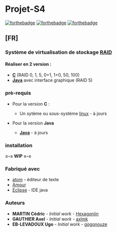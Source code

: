 # Projet-S4
[![forthebadge](https://forthebadge.com/images/badges/built-with-love.svg)](https://forthebadge.com)
[![forthebadge](https://forthebadge.com/images/badges/made-with-c.svg)](https://forthebadge.com)
[![forthebadge](https://forthebadge.com/images/badges/made-with-java.svg)](https://forthebadge.com)
## [FR]

### Système de virtualisation de stockage [RAID](https://fr.wikipedia.org/wiki/RAID_(informatique))
#### Réaliser en 2 version :
* **[C](https://fr.wikipedia.org/wiki/C_(langage))** (RAID 0, 1, 5, 0+1, 1+0, 50, 100) 
* **[Java](https://fr.wikipedia.org/wiki/Java_(langage))** avec interface graphique (RAID 5)

### prè-requis
* Pour la version **C** :
  - Un sytème ou sous-système [linux](https://fr.wikipedia.org/wiki/Linux) - à jours
  
* Pour la version **Java**
  - **[Java](https://www.java.com/fr/)** - à jours
  
### installation 
**=-= WIP =-=**

### Fabriqué avec

* [atom](https://atom.io/) - éditeur de texte
* [Amour](https://fr.wikipedia.org/wiki/Amour)
* [Eclipse](https://www.eclipse.org) - IDE java


### Auteurs
* **MARTIN Cédric** - *Initial work* - [Hexagoniin](https://github.com/HexagoNiin)
* **GAUTHIER Axel** - *Initial work* - [axlmk](https://github.com/axlmk)
* **EB-LEVADOUX Ugo** - *Initial work* - [gogonouze](https://github.com/gogonouze)
